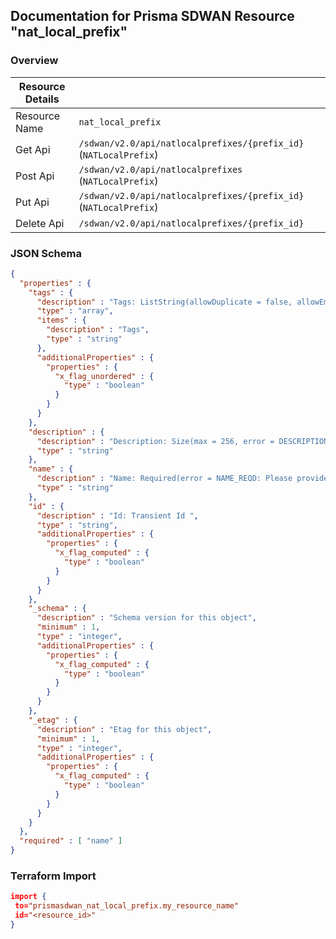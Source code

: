 ## Documentation for Prisma SDWAN Resource "nat_local_prefix"

### Overview

| Resource Details | |
| ------------- | ------------- |
| Resource Name | `nat_local_prefix` |
| Get Api  | `/sdwan/v2.0/api/natlocalprefixes/{prefix_id}` (`NATLocalPrefix`) |
| Post Api  | `/sdwan/v2.0/api/natlocalprefixes` (`NATLocalPrefix`) |
| Put Api  | `/sdwan/v2.0/api/natlocalprefixes/{prefix_id}` (`NATLocalPrefix`) |
| Delete Api  | `/sdwan/v2.0/api/natlocalprefixes/{prefix_id}` |


### JSON Schema

```json
{
  "properties" : {
    "tags" : {
      "description" : "Tags: ListString(allowDuplicate = false, allowEmpty = true, allowNull = true, length = 128, listMaxSize = 10, error = INVALID_TAG: Maximum 10 Unique tags of length 1024 each are allowed, noTrim = false, regex = [^,\\\\s]+, required = false) ",
      "type" : "array",
      "items" : {
        "description" : "Tags",
        "type" : "string"
      },
      "additionalProperties" : {
        "properties" : {
          "x_flag_unordered" : {
            "type" : "boolean"
          }
        }
      }
    },
    "description" : {
      "description" : "Description: Size(max = 256, error = DESCRIPTION_EXCEEDS_LIMIT: Description length exceeds limit, min = 0) ",
      "type" : "string"
    },
    "name" : {
      "description" : "Name: Required(error = NAME_REQD: Please provide resource name.) Size(max = 128, error = NAME_EXCEEDS_LIMIT: Name of the resource exceeds limit., min = 0) ",
      "type" : "string"
    },
    "id" : {
      "description" : "Id: Transient Id ",
      "type" : "string",
      "additionalProperties" : {
        "properties" : {
          "x_flag_computed" : {
            "type" : "boolean"
          }
        }
      }
    },
    "_schema" : {
      "description" : "Schema version for this object",
      "minimum" : 1,
      "type" : "integer",
      "additionalProperties" : {
        "properties" : {
          "x_flag_computed" : {
            "type" : "boolean"
          }
        }
      }
    },
    "_etag" : {
      "description" : "Etag for this object",
      "minimum" : 1,
      "type" : "integer",
      "additionalProperties" : {
        "properties" : {
          "x_flag_computed" : {
            "type" : "boolean"
          }
        }
      }
    }
  },
  "required" : [ "name" ]
}
```

### Terraform Import
```json
import {
 to="prismasdwan_nat_local_prefix.my_resource_name"
 id="<resource_id>"
}
```

